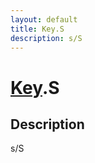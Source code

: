 ```yaml
---
layout: default
title: Key.S
description: s/S
---
```

# [Key]({{site.url}}/Pages/Reference/Key.html).S

## Description
s/S

